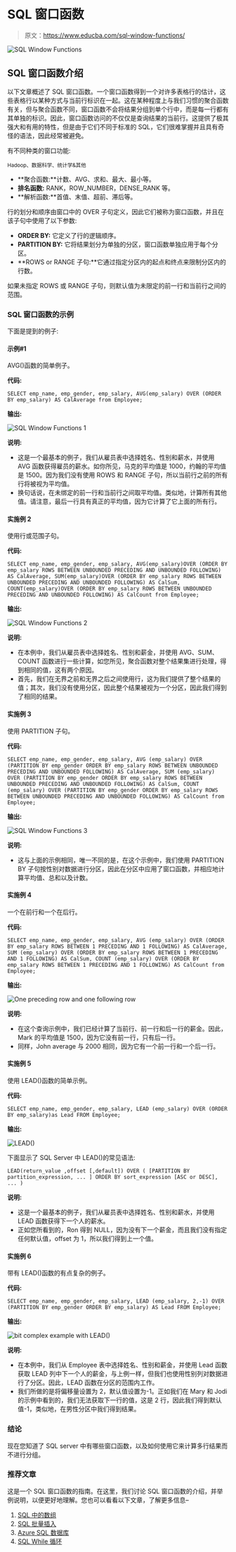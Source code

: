 # SQL 窗口函数

> 原文：<https://www.educba.com/sql-window-functions/>

![SQL Window Functions](img/ad16d989b3b10271f61f64db969d36fe.png)



## SQL 窗口函数介绍

以下文章概述了 SQL 窗口函数。一个窗口函数得到一个对许多表格行的估计，这些表格行以某种方式与当前行标识在一起。这在某种程度上与我们习惯的聚合函数有关，但与聚合函数不同，窗口函数不会将结果分组到单个行中，而是每一行都有其单独的标识。因此，窗口函数访问的不仅仅是查询结果的当前行。这提供了极其强大和有用的特性，但是由于它们不同于标准的 SQL，它们很难掌握并且具有奇怪的语法，因此经常被避免。

有不同种类的窗口功能:

<small>Hadoop、数据科学、统计学&其他</small>

*   **聚合函数:**计数、AVG、求和、最大、最小等。
*   **排名函数:** RANK，ROW_NUMBER，DENSE_RANK 等。
*   **解析函数:**首值、末值、超前、滞后等。

行的划分和顺序由窗口中的 OVER 子句定义，因此它们被称为窗口函数，并且在该子句中使用了以下参数:

*   **ORDER BY:** 它定义了行的逻辑顺序。
*   **PARTITION BY:** 它将结果划分为单独的分区，窗口函数单独应用于每个分区。
*   **ROWS or RANGE 子句:**它通过指定分区内的起点和终点来限制分区内的行数。

如果未指定 ROWS 或 RANGE 子句，则默认值为未限定的前一行和当前行之间的范围。

### SQL 窗口函数的示例

下面是提到的例子:

#### 示例#1

AVG()函数的简单例子。

**代码:**

`SELECT emp_name, emp_gender, emp_salary,
AVG(emp_salary) OVER (ORDER BY emp_salary) AS CalAverage
from Employee;`

**输出:**

![SQL Window Functions 1](img/43ae4505c540e054665ac4a8a4405a10.png)



**说明:**

*   这是一个最基本的例子，我们从雇员表中选择姓名、性别和薪水，并使用 AVG 函数获得雇员的薪水。如你所见，马克的平均值是 1000，约翰的平均值是 1500。因为我们没有使用 ROWS 和 RANGE 子句，所以当前行之前的所有行将被视为平均值。
*   换句话说，在未绑定的前一行和当前行之间取平均值。类似地，计算所有其他值。请注意，最后一行具有真正的平均值，因为它计算了它上面的所有行。

#### 实施例 2

使用行或范围子句。

**代码:**

`SELECT emp_name, emp_gender, emp_salary,
AVG(emp_salary)OVER (ORDER BY emp_salary ROWS BETWEEN UNBOUNDED PRECEDING AND UNBOUNDED FOLLOWING) AS CalAverage,
SUM(emp_salary)OVER (ORDER BY emp_salary ROWS BETWEEN UNBOUNDED PRECEDING AND UNBOUNDED FOLLOWING) AS CalSum,
COUNT(emp_salary)OVER (ORDER BY emp_salary ROWS BETWEEN UNBOUNDED PRECEDING AND UNBOUNDED FOLLOWING) AS CalCount
from Employee;`

**输出:**

![SQL Window Functions 2](img/8df64932e0abc10b87ddfadd6acf03e4.png)



**说明:**

*   在本例中，我们从雇员表中选择姓名、性别和薪金，并使用 AVG、SUM、COUNT 函数进行一些计算，如您所见，聚合函数对整个结果集进行处理，得到相同的值，这有两个原因。
*   首先，我们在无界之前和无界之后之间使用行，这为我们提供了整个结果的值；其次，我们没有使用分区，因此整个结果被视为一个分区，因此我们得到了相同的结果。

#### 实施例 3

使用 PARTITION 子句。

**代码:**

`SELECT emp_name, emp_gender, emp_salary,
AVG (emp_salary) OVER (PARTITION BY emp_gender ORDER BY emp_salary ROWS BETWEEN UNBOUNDED PRECEDING AND UNBOUNDED FOLLOWING) AS CalAverage,
SUM (emp_salary) OVER (PARTITION BY emp_gender ORDER BY emp_salary ROWS BETWEEN UNBOUNDED PRECEDING AND UNBOUNDED FOLLOWING) AS CalSum,
COUNT (emp_salary) OVER (PARTITION BY emp_gender ORDER BY emp_salary ROWS BETWEEN UNBOUNDED PRECEDING AND UNBOUNDED FOLLOWING) AS CalCount
from Employee;`

**输出:**

![SQL Window Functions 3](img/98eb39ecba06f85e3f11f3246af8f8d4.png)



**说明:**

*   这与上面的示例相同，唯一不同的是，在这个示例中，我们使用 PARTITION BY 子句按性别对数据进行分区，因此在分区中应用了窗口函数，并相应地计算平均值、总和以及计数。

#### 实施例 4

一个在前行和一个在后行。

**代码:**

`SELECT emp_name, emp_gender, emp_salary,
AVG (emp_salary) OVER (ORDER BY emp_salary ROWS BETWEEN 1 PRECEDING AND 1 FOLLOWING) AS CalAverage,
SUM (emp_salary) OVER (ORDER BY emp_salary ROWS BETWEEN 1 PRECEDING AND 1 FOLLOWING) AS CalSum,
COUNT (emp_salary) OVER (ORDER BY emp_salary ROWS BETWEEN 1 PRECEDING AND 1 FOLLOWING) AS CalCount from Employee;`

**输出:**

![One preceding row and one following row](img/3f811314f37dd47b9b490c67074f70c7.png)



**说明:**

*   在这个查询示例中，我们已经计算了当前行、前一行和后一行的薪金。因此，Mark 的平均值是 1500，因为它没有前一行，只有后一行。
*   同样，John average 与 2000 相同，因为它有一个前一行和一个后一行。

#### 实施例 5

使用 LEAD()函数的简单示例。

**代码:**

`SELECT emp_name, emp_gender, emp_salary,
LEAD (emp_salary) OVER (ORDER BY emp_salary)as Lead
FROM Employee;`

**输出:**

![LEAD()](img/a9e2bf7362de10cfeb6726388d207fb5.png)



下面显示了 SQL Server 中 LEAD()的常见语法:

`LEAD(return_value ,offset [,default])
OVER (
[PARTITION BY partition_expression, ... ] ORDER BY sort_expression [ASC or DESC], ...
)`

**说明:**

*   这是一个最基本的例子，我们从雇员表中选择姓名、性别和薪水，并使用 LEAD 函数获得下一个人的薪水。
*   正如您所看到的，Ron 得到 NULL，因为没有下一个薪金，而且我们没有指定任何默认值，offset 为 1，所以我们得到上一个值。

#### 实施例 6

带有 LEAD()函数的有点复杂的例子。

**代码:**

`SELECT emp_name, emp_gender, emp_salary,
LEAD (emp_salary, 2,-1) OVER (PARTITION BY emp_gender ORDER BY emp_salary) AS Lead
FROM Employee;`

**输出:**

![bit complex example with LEAD() ](img/716cdb2af019c26d305286006a4854ef.png)



**说明:**

*   在本例中，我们从 Employee 表中选择姓名、性别和薪金，并使用 Lead 函数获取 LEAD 列中下一个人的薪金，与上例一样，但我们也使用性别列对数据进行了分区。因此，LEAD 函数在分区的范围内工作。
*   我们所做的是将偏移量设置为 2，默认值设置为-1。正如我们在 Mary 和 Jodi 的示例中看到的，我们无法获取下一行的值，这是 2 行，因此我们得到默认值-1，类似地，在男性分区中我们得到结果。

### 结论

现在您知道了 SQL server 中有哪些窗口函数，以及如何使用它来计算多行结果而不进行分组。

### 推荐文章

这是一个 SQL 窗口函数的指南。在这里，我们讨论 SQL 窗口函数的介绍，并举例说明，以便更好地理解。您也可以看看以下文章，了解更多信息–

1.  [SQL 中的数组](https://www.educba.com/array-in-sql/)
2.  [SQL 批量插入](https://www.educba.com/sql-bulk-insert/)
3.  [Azure SQL 数据库](https://www.educba.com/azure-sql-database/)
4.  [SQL While 循环](https://www.educba.com/sql-while-loop/)





